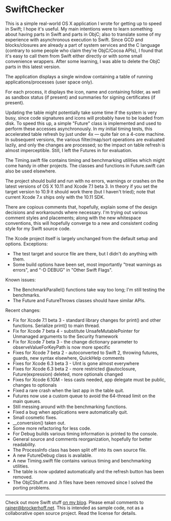 SwiftChecker
============

This is a simple real-world OS X application I wrote for getting up to speed in Swift; I hope it's useful. My main intentions were to learn something about having parts in Swift and parts in ObjC; also to translate some of my experience with asynchronous execution to Swift. Since GCD and blocks/closures are already a part of system services and the C language (contrary to some people who claim they're ObjC/Cocoa APIs), I found that it's easy to call them from Swift either directly or with some small convenience wrappers. After some learning, I was able to delete the ObjC parts in this latest version.

The application displays a single window containing a table of running applications/processes (user space only).

For each process, it displays the icon, name and containing folder, as well as sandbox status (if present) and summaries for signing certificates (if present).

Updating the table might potentially take some time if the system is very busy, since code signatures and icons will probably have to be loaded from disk. To speed this up, a simple "Future" class is implemented and used to perform these accesses asynchronously. In my initial timing tests, this accelerated table refresh by just under 4x — quite fair on a 4-core machine. In subsequent versions, the various filter/map/sort operations are evaluated lazily, and only the changes are processed; so the impact on table refresh is almost imperceptible. Still, I left the Futures in for evaluation.

The Timing.swift file contains timing and benchmarking utilities which might come handy in other projects. The classes and functions in Future.swift can also be used elsewhere.

The project should build and run with no errors, warnings or crashes on the latest versions of OS X 10.11 and Xcode 7.1 beta 3. In theory if you set the target version to 10.9 it should work there (but I haven't tried); note that current Xcode 7.x ships only with the 10.11 SDK.

There are copious comments that, hopefully, explain some of the design decisions and workarounds where necessary. I'm trying out various comment styles and placements; along with the new whitespace conventions, this will hopefully converge to a new and consistent coding style for my Swift source code.

The Xcode project itself is largely unchanged from the default setup and options. Exceptions:
- The test target and source file are there, but I didn't do anything with them.
- Some build options have been set, most importantly "treat warnings as errors", and "-D DEBUG" in "Other Swift Flags".

Known issues:
- The BenchmarkParallel() functions take way too long; I'm still testing the benchmarks.
- The Future and FutureThrows classes should have similar APIs.

Recent changes:
- Fix for Xcode 7.1 beta 3 - standard library changes for print() and other functions. Serialize print() to main thread.
- Fix for Xcode 7 beta 4 - substitute UnsafeMutablePointer for Unmanaged arguments to the Security framework
- Fix for Xcode 7 beta 3 - the change dictionary parameter to observeValueForKeyPath is now more specific
- Fixes for Xcode 7 beta 2 - autoconverted to Swift 2, throwing futures, guards, new syntax elsewhere, QuickHelp comments
- Fixes for Xcode 6.3 beta 3 - UInt is gone almost everywhere
- Fixes for Xcode 6.3 beta 2 - more restricted @autoclosure, Future(expression) deleted, more optionals changed
- Fixes for Xcode 6.1GM - less casts needed, app delegate must be public, changes to optionals
- Fixed a rare crash when the last app in the table quit.
- Futures now use a custom queue to avoid the 64-thread limit on the main queues.
- Still messing around with the benchmarking functions.
- Fixed a bug when applications were automatically quit.
- Small cosmetic fixes.
- __conversion() taken out.
- Some more refactoring for less code.
- For Debug builds various timing information is printed to the console.
- General source and comments reorganization, hopefully for better readability.
- The ProcessInfo class has been split off into its own source file.
- A new FutureDebug class is available.
- A new Timing.swift file contains various timing and benchmarking utilities.
- The table is now updated automatically and the refresh button has been removed.
- The ObjCStuff.m and .h files have been removed since I solved the porting problems.

---
Check out more Swift stuff [on my blog](http://brockerhoff.net/blog/tag/swift).
Please email comments to <rainer@brockerhoff.net>. This is intended as sample code, not as a collaborative open source project. Read the license for details.
